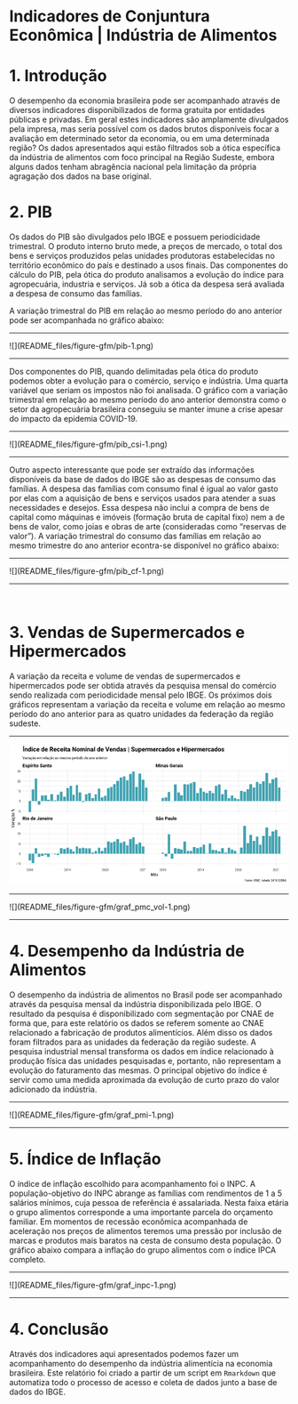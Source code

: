 Indicadores de Conjuntura Econômica \| Indústria de Alimentos
================

# 1. Introdução

O desempenho da economia brasileira pode ser acompanhado através de
diversos indicadores disponibilizados de forma gratuita por entidades
públicas e privadas. Em geral estes indicadores são amplamente
divulgados pela impresa, mas seria possível com os dados brutos
disponíveis focar a avaliação em determinado setor da economia, ou em
uma determinada região? Os dados apresentados aqui estão filtrados sob a
ótica específica da indústria de alimentos com foco principal na Região
Sudeste, embora alguns dados tenham abragência nacional pela limitação
da própria agragação dos dados na base original.

# 2. PIB

Os dados do PIB são divulgados pelo IBGE e possuem periodicidade
trimestral. O produto interno bruto mede, a preços de mercado, o total
dos bens e serviços produzidos pelas unidades produtoras estabelecidas
no território econômico do país e destinado a usos finais. Das
componentes do cálculo do PIB, pela ótica do produto analisamos a
evolução do índice para agropecuária, industria e serviços. Já sob a
ótica da despesa será avaliada a despesa de consumo das famílias.

A variação trimestral do PIB em relação ao mesmo período do ano anterior
pode ser acompanhada no gráfico abaixo:
<hr>
![](README_files/figure-gfm/pib-1.png)<!-- -->
<hr>

Dos componentes do PIB, quando delimitadas pela ótica do produto podemos
obter a evolução para o comércio, serviço e indústria. Uma quarta
variável que seriam os impostos não foi analisada. O gráfico com a
variação trimestral em relação ao mesmo período do ano anterior
demonstra como o setor da agropecuária brasileira conseguiu se manter
imune a crise apesar do impacto da epidemia COVID-19.

<hr>
![](README_files/figure-gfm/pib_csi-1.png)<!-- -->
<hr>

Outro aspecto interessante que pode ser extraído das informações
disponíveis da base de dados do IBGE são as despesas de consumo das
famílias. A despesa das famílias com consumo final é igual ao valor
gasto por elas com a aquisição de bens e serviços usados para atender a
suas necessidades e desejos. Essa despesa não inclui a compra de bens de
capital como máquinas e imóveis (formação bruta de capital fixo) nem a
de bens de valor, como joias e obras de arte (consideradas como
“reservas de valor”). A variação trimestral do consumo das famílias em
relação ao mesmo trimestre do ano anterior econtra-se disponível no
gráfico abaixo:

<hr>
![](README_files/figure-gfm/pib_cf-1.png)<!-- -->
<hr>

<br>

# 3. Vendas de Supermercados e Hipermercados

A variação da receita e volume de vendas de supermercados e
hipermercados pode ser obtida através da pesquisa mensal do comércio
sendo realizada com periodicidade mensal pelo IBGE. Os próximos dois
gráficos representam a variação da receita e volume em relação ao mesmo
período do ano anterior para as quatro unidades da federação da região
sudeste.

<hr>

![](README_files/figure-gfm/graf_pmc_rob-1.png)<!-- -->

<hr>
![](README_files/figure-gfm/graf_pmc_vol-1.png)<!-- -->
<hr>

# 4. Desempenho da Indústria de Alimentos

O desempenho da indústria de alimentos no Brasil pode ser acompanhado
através da pesquisa mensal da indústria disponibilizada pelo IBGE. O
resultado da pesquisa é disponibilizado com segmentação por CNAE de
forma que, para este relatório os dados se referem somente ao CNAE
relacionado a fabricação de produtos alimentícios. Além disso os dados
foram filtrados para as unidades da federação da região sudeste. A
pesquisa industrial mensal transforma os dados em índice relacionado à
produção física das unidades pesquisadas e, portanto, não representam a
evolução do faturamento das mesmas. O principal objetivo do índice é
servir como uma medida aproximada da evolução de curto prazo do valor
adicionado da indústria.

<hr>
![](README_files/figure-gfm/graf_pmi-1.png)<!-- -->
<hr>

# 5. Índice de Inflação

O índice de inflação escolhido para acompanhamento foi o INPC. A
população-objetivo do INPC abrange as famílias com rendimentos de 1 a 5
salários mínimos, cuja pessoa de referência é assalariada. Nesta faixa
etária o grupo alimentos corresponde a uma importante parcela do
orçamento familiar. Em momentos de recessão econômica acompanhada de
aceleração nos preços de alimentos teremos uma pressão por inclusão de
marcas e produtos mais baratos na cesta de consumo desta população. O
gráfico abaixo compara a inflação do grupo alimentos com o índice IPCA
completo.

<hr>
![](README_files/figure-gfm/graf_inpc-1.png)<!-- --> <br>
<hr>

# 4. Conclusão

Através dos indicadores aqui apresentados podemos fazer um
acompanhamento do desempenho da indústria alimentícia na economia
brasileira. Este relatório foi criado a partir de um script em
`Rmarkdown` que automatiza todo o processo de acesso e coleta de dados
junto a base de dados do IBGE.
